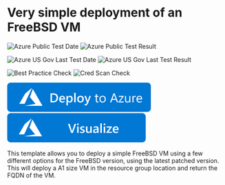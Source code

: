 # Very simple deployment of an FreeBSD VM

![Azure Public Test Date](https://azurequickstartsservice.blob.core.windows.net/badges/101-vm-simple-freebsd/PublicLastTestDate.svg)
![Azure Public Test Result](https://azurequickstartsservice.blob.core.windows.net/badges/101-vm-simple-freebsd/PublicDeployment.svg)

![Azure US Gov Last Test Date](https://azurequickstartsservice.blob.core.windows.net/badges/101-vm-simple-freebsd/FairfaxLastTestDate.svg)
![Azure US Gov Last Test Result](https://azurequickstartsservice.blob.core.windows.net/badges/101-vm-simple-freebsd/FairfaxDeployment.svg)

![Best Practice Check](https://azurequickstartsservice.blob.core.windows.net/badges/101-vm-simple-freebsd/BestPracticeResult.svg)
![Cred Scan Check](https://azurequickstartsservice.blob.core.windows.net/badges/101-vm-simple-freebsd/CredScanResult.svg)

[![Deploy To Azure](https://raw.githubusercontent.com/Azure/azure-quickstart-templates/master/1-CONTRIBUTION-GUIDE/images/deploytoazure.svg?sanitize=true)]("https://portal.azure.com/#create/Microsoft.Template/uri/https%3A%2F%2Fraw.githubusercontent.com%2FAzure%2Fazure-quickstart-templates%2Fmaster%2F101-vm-simple-freebsd%2Fazuredeploy.json")  [![Visualize](https://raw.githubusercontent.com/Azure/azure-quickstart-templates/master/1-CONTRIBUTION-GUIDE/images/visualizebutton.svg?sanitize=true)]("http://armviz.io/#/?load=https%3A%2F%2Fraw.githubusercontent.com%2FAzure%2Fazure-quickstart-templates%2Fmaster%2F101-vm-simple-freebsd%2Fazuredeploy.json")
    


    



This template allows you to deploy a simple FreeBSD VM using a few different options for the FreeBSD version, using the latest patched version. This will deploy a A1 size VM in the resource group location and return the FQDN of the VM.


